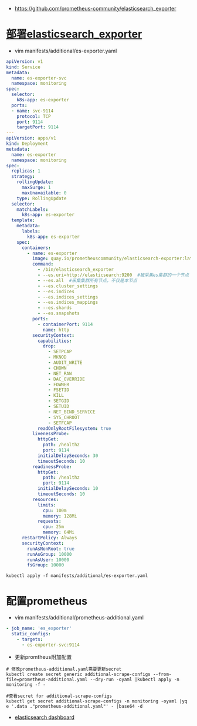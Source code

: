 * https://github.com/prometheus-community/elasticsearch_exporter

# [部署elasticsearch_exporter](https://github.com/prometheus-community/elasticsearch_exporter/blob/master/examples/kubernetes/deployment.yml)
* vim  manifests/additional/es-exporter.yaml
```yml
apiVersion: v1
kind: Service
metadata:
  name: es-exporter-svc
  namespace: monitoring
spec:
  selector:
    k8s-app: es-exporter
  ports:
  - name: svc-9114
    protocol: TCP
    port: 9114
    targetPort: 9114
---
apiVersion: apps/v1
kind: Deployment
metadata:
  name: es-exporter
  namespace: monitoring
spec:
  replicas: 1
  strategy:
    rollingUpdate:
      maxSurge: 1
      maxUnavailable: 0
    type: RollingUpdate
  selector:
    matchLabels:
      k8s-app: es-exporter
  template:
    metadata:
      labels:
        k8s-app: es-exporter
    spec:
      containers:
        - name: es-exporter
          image: quay.io/prometheuscommunity/elasticsearch-exporter:latest
          command:
            - /bin/elasticsearch_exporter
            - --es.uri=http://elasticsearch:9200  #被采集es集群的一个节点
            - --es.all  #采集集群所有节点，不仅是本节点
            - --es.cluster_settings
            - --es.indices
            - --es.indices_settings
            - --es.indices_mappings	
            - --es.shards
            - --es.snapshots
          ports:
            - containerPort: 9114
              name: http
          securityContext:
            capabilities:
              drop:
                - SETPCAP
                - MKNOD
                - AUDIT_WRITE
                - CHOWN
                - NET_RAW
                - DAC_OVERRIDE
                - FOWNER
                - FSETID
                - KILL
                - SETGID
                - SETUID
                - NET_BIND_SERVICE
                - SYS_CHROOT
                - SETFCAP
            readOnlyRootFilesystem: true
          livenessProbe:
            httpGet:
              path: /healthz
              port: 9114
            initialDelaySeconds: 30
            timeoutSeconds: 10
          readinessProbe:
            httpGet:
              path: /healthz
              port: 9114
            initialDelaySeconds: 10
            timeoutSeconds: 10
          resources:
            limits:
              cpu: 100m
              memory: 128Mi
            requests:
              cpu: 25m
              memory: 64Mi
      restartPolicy: Always
      securityContext:
        runAsNonRoot: true
        runAsGroup: 10000
        runAsUser: 10000
        fsGroup: 10000
```
```
kubectl apply -f manifests/additional/es-exporter.yaml
```

# 配置prometheus
* vim manifests/additional/prometheus-additional.yaml
```yml
- job_name: 'es_exporter'
  static_configs:
    - targets:
      - es-exporter-svc:9114
```

* 更新promtheus附加配置
```
# 修改prometheus-additional.yaml需要更新secret
kubectl create secret generic additional-scrape-configs --from-file=prometheus-additional.yaml --dry-run -oyaml |kubectl apply -n monitoring -f -

#查看secret for additional-scrape-configs
kubectl get secret additional-scrape-configs -n monitoring -oyaml |yq e '.data ."prometheus-additional.yaml"' - |base64 -d
```

* [elasticsearch dashboard](https://github.com/prometheus-community/elasticsearch_exporter/blob/master/examples/grafana/dashboard.json)